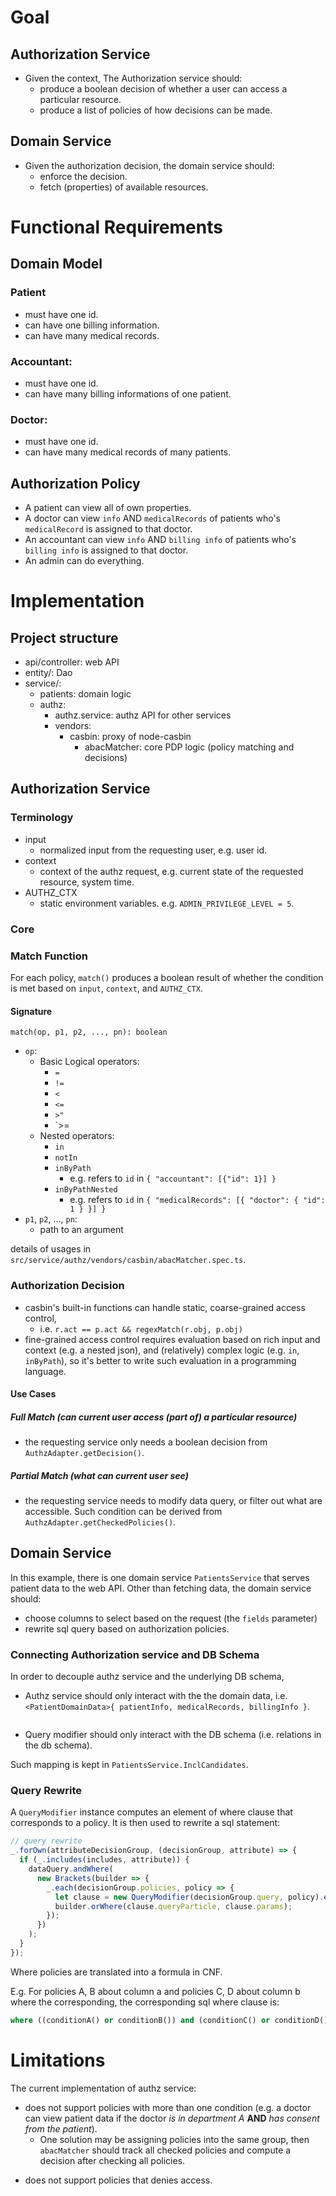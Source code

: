 # Goal

## Authorization Service

- Given the context, The Authorization service should:
  - produce a boolean decision of whether a user can access a particular resource.
  - produce a list of policies of how decisions can be made.

## Domain Service

- Given the authorization decision, the domain service should:
  - enforce the decision.
  - fetch (properties) of available resources.

# Functional Requirements

## Domain Model

### Patient

- must have one id.
- can have one billing information.
- can have many medical records.

### Accountant:

- must have one id.
- can have many billing informations of one patient.

### Doctor:

- must have one id.
- can have many medical records of many patients.

## Authorization Policy

- A patient can view all of own properties.
- A doctor can view `info` AND `medicalRecords` of patients who's `medicalRecord` is assigned to that doctor.
- An accountant can view `info` AND `billing info` of patients who's `billing info` is assigned to that doctor.
- An admin can do everything.

# Implementation

## Project structure

- api/controller: web API
- entity/: Dao
- service/:
  - patients: domain logic
  - authz:
    - authz.service: authz API for other services
    - vendors:
      - casbin: proxy of node-casbin
        - abacMatcher: core PDP logic (policy matching and decisions)

## Authorization Service

### Terminology

- input
  - normalized input from the requesting user, e.g. user id.
- context
  - context of the authz request, e.g. current state of the requested resource, system time.
- AUTHZ_CTX
  - static environment variables. e.g. `ADMIN_PRIVILEGE_LEVEL = 5`.

### Core

### Match Function

For each policy, `match()` produces a boolean result of whether the condition is met based on `input`, `context`, and `AUTHZ_CTX`.

#### Signature

`match(op, p1, p2, ..., pn): boolean`

- `op`:
  - Basic Logical operators:
    - `=`
    - `!=`
    - `<`
    - `<=`
    - `>"`
    - `>=
  - Nested operators:
    - `in`
    - `notIn`
    - `inByPath`
      - e.g. refers to `id` in `{ "accountant": [{"id": 1}] }`
    - `inByPathNested`
      - e.g. refers to `id` in `{ "medicalRecords": [{ "doctor": { "id": 1 } }] }`
- `p1`, `p2`, ..., `pn`:
  - path to an argument

details of usages in `src/service/authz/vendors/casbin/abacMatcher.spec.ts`.

### Authorization Decision

- casbin's built-in functions can handle static, coarse-grained access control,
  - i.e. `r.act == p.act && regexMatch(r.obj, p.obj)`
- fine-grained access control requires evaluation based on rich input and context (e.g. a nested json), and (relatively) complex logic (e.g. `in`, `inByPath`), so it's better to write such evaluation in a programming language.

#### Use Cases

##### Full Match (can current user access (part of) a particular resource)

- the requesting service only needs a boolean decision from `AuthzAdapter.getDecision()`.

##### Partial Match (what can current user see)

- the requesting service needs to modify data query, or filter out what are accessible. Such condition can be derived from `AuthzAdapter.getCheckedPolicies()`.

## Domain Service

In this example, there is one domain service `PatientsService` that serves patient data to the web API. Other than fetching data, the domain service should:

- choose columns to select based on the request (the `fields` parameter)
- rewrite sql query based on authorization policies.

### Connecting Authorization service and DB Schema

In order to decouple authz service and the underlying DB schema,

- Authz service should only interact with the the domain data, i.e. `<PatientDomainData>{ patientInfo, medicalRecords, billingInfo }`.
  ```typescript
  ```
- Query modifier should only interact with the DB schema (i.e. relations in the db schema).

Such mapping is kept in `PatientsService.InclCandidates`.

### Query Rewrite

A `QueryModifier` instance computes an element of where clause that corresponds to a policy. It is then used to rewrite a sql statement:

```typescript
// query rewrite
_.forOwn(attributeDecisionGroup, (decisionGroup, attribute) => {
  if (_.includes(includes, attribute)) {
    dataQuery.andWhere(
      new Brackets(builder => {
        _.each(decisionGroup.policies, policy => {
          let clause = new QueryModifier(decisionGroup.query, policy).eval();
          builder.orWhere(clause.queryParticle, clause.params);
        });
      })
    );
  }
});
```

Where policies are translated into a formula in CNF.

E.g. For policies A, B about column a and policies C, D about column b
where the corresponding, the corresponding sql where clause is:

```sql
where ((conditionA() or conditionB()) and (conditionC() or conditionD()))
```

# Limitations

The current implementation of authz service:

- does not support policies with more than one condition (e.g. a doctor can view patient data if the doctor _is in department A_ **AND** _has consent from the patient_).
  - One solution may be assigning policies into the same group, then `abacMatcher` should track all checked policies and compute a decision after checking all policies.

* does not support policies that denies access.
